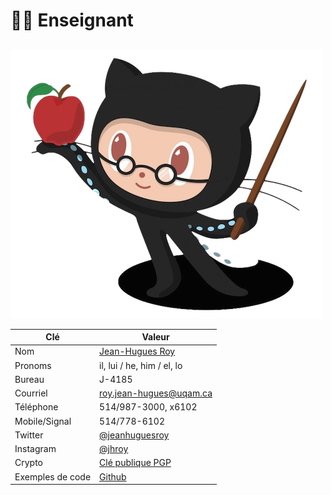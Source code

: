 # 👨🏫 Enseignant

##

![Professorcat, par jeejkang](../.gitbook/assets/octoprof.png)

| Clé              | Valeur                                                                                                                |
| ---------------- | --------------------------------------------------------------------------------------------------------------------- |
| Nom              | [Jean-Hugues Roy](http://jhroy.ca)                                                                                    |
| Pronoms          | il, lui / he, him / el, lo                                                                                            |
| Bureau           | J-4185                                                                                                                |
| Courriel         | [roy.jean-hugues@uqam.ca](mailto:roy.jean-hugues@uqam.ca)                                                             |
| Téléphone        | 514/987-3000, x6102                                                                                                   |
| Mobile/Signal    | 514/778-6102                                                                                                          |
| Twitter          | [@jeanhuguesroy](https://twitter.com/jeanhuguesroy)                                                                   |
| Instagram        | [@jhroy](https://www.instagram.com/jhroy/)                                                                            |
| Crypto           | [Clé publique PGP](https://keyserver.ubuntu.com/pks/lookup?op=get\&search=0xa5558e07958ab54e8b89e162a2c7d3904242557a) |
| Exemples de code | [Github](https://github.com/jhroy)                                                                                    |
